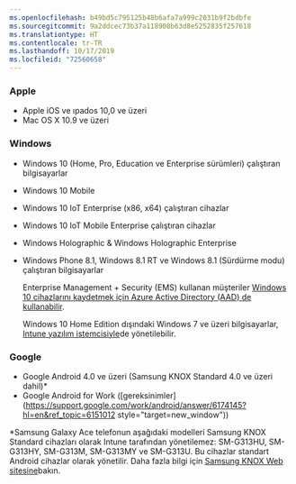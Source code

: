 ```yaml
---
ms.openlocfilehash: b49bd5c795125b48b6afa7a999c2031b9f2bdbfe
ms.sourcegitcommit: 9a2ddcec73b37a118908b63d8e5252835f257618
ms.translationtype: HT
ms.contentlocale: tr-TR
ms.lasthandoff: 10/17/2019
ms.locfileid: "72560658"
---
```

### <a name="apple"></a>Apple
- Apple iOS ve ıpados 10,0 ve üzeri
- Mac OS X 10.9 ve üzeri

### <a name="windows"></a>Windows
- Windows 10 (Home, Pro, Education ve Enterprise sürümleri) çalıştıran bilgisayarlar
- Windows 10 Mobile
- Windows 10 IoT Enterprise (x86, x64) çalıştıran cihazlar
- Windows 10 IoT Mobile Enterprise çalıştıran cihazlar
- Windows Holographic &amp; Windows Holographic Enterprise
- Windows Phone 8.1, Windows 8.1 RT ve Windows 8.1 (Sürdürme modu) çalıştıran bilgisayarlar

  Enterprise Management + Security  (EMS) kullanan müşteriler [Windows 10 cihazlarını kaydetmek için Azure Active Directory (AAD) de kullanabilir](/intune/enrollment/windows-enroll#enable-windows-10-automatic-enrollment).

  Windows 10 Home Edition dışındaki Windows 7 ve üzeri bilgisayarlar, [Intune yazılım istemcisiyle](/intune-classic/deploy-use/manage-windows-pcs-with-microsoft-intune)de yönetilebilir.

### <a name="google"></a>Google
- Google Android 4.0 ve üzeri (Samsung KNOX Standard 4.0 ve üzeri dahil)*
- Google Android for Work ([gereksinimler](https://support.google.com/work/android/answer/6174145?hl=en&ref_topic=6151012 style="target=new_window"))

*Samsung Galaxy Ace telefonun aşağıdaki modelleri Samsung KNOX Standard cihazları olarak Intune tarafından yönetilemez: SM-G313HU, SM-G313HY, SM-G313M, SM-G313MY ve SM-G313U. Bu cihazlar standart Android cihazlar olarak yönetilir. Daha fazla bilgi için [Samsung KNOX Web sitesine](https://www.samsungknox.com/en)bakın.